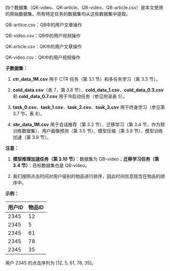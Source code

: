 四个数据集（QK-video、QK-article、QB-video、QB-article.csv）是本文使用的原始数据集。所有特定任务的数据集均从这些数据集中提取。

QB-artilce.csv：QB中的用户文章操作

QB-video.csv：QB中的用户视频操作

QK-article.csv：QK中的用户文章操作

QK-video.csv：QK中的用户视频操作

**子数据集：**

1. **ctr_data_1M.csv** 用于 CTR 任务（第 3.1 节）和多任务学习（第 3.3 节）。

2. **cold_data.csv**（表 7，第 3.6 节）、**cold_data_1.csv**、**cold_data_0.3.csv** 和 **cold_data_0.7.csv** 用于冷启动任务（参见附录表 5）。

3. **task_0.csv**、**task_1.csv**、**task_2.csv**、**task_3.csv** 用于终身学习（参见第 3.7 节，表 8）。

4. **sbr_data_1M.csv** 用于会话推荐（第 3.2 节）、迁移学习（第 3.4 节，作为预训练数据集）、用户画像预测（第 3.5 节）、模型压缩（第 3.8 节）、模型训练加速（第 3.9 节）。

**注意：**

1. **模型推理加速任务（第 3.10 节）**：数据集为 QB-video；**迁移学习任务（第 3.4 节）**：目标数据集也是 QB-video。

2. 我们按照点击时间对用户级别的物品进行排序，因此时间信息隐含在物品的顺序中。

**示例：**

| 用户ID | 物品ID |
|--------|--------|
| 2345   | 12     |
| 2345   | 5      |
| 2345   | 61     |
| 2345   | 78     |
| 2345   | 35     |

用户 2345 的点击序列为 [12, 5, 61, 78, 35]。